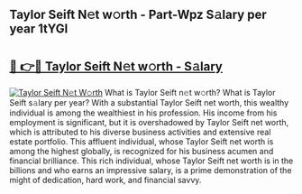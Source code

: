 ## Taylor Seift N𝚎t w𝚘rth - Part-Wpz S𝚊lary per year 1tYGl

# <h2><a href="http://gc47fvn.nevu.top/?p=Taylor+Seift">🔗 👉🔴 Taylor Seift N𝚎t w𝚘rth - S𝚊lary</a></h2>

[![Taylor Seift N𝚎t W𝚘rth](https://i.imgur.com/Oavwk0R.jpeg)](http://gc47fvn.nevu.top/?p=Taylor+Seift)
What is Taylor Seift n𝚎t w𝚘rth? What is Taylor Seift s𝚊lary per year?
With a substantial Taylor Seift net worth, this wealthy individual is among the wealthiest in his profession. His income from his employment is significant, but it is overshadowed by Taylor Seift net worth, which is attributed to his diverse business activities and extensive real estate portfolio. This affluent individual, whose Taylor Seift net worth is among the highest globally, is recognized for his business acumen and financial brilliance. This rich individual, whose Taylor Seift net worth is in the billions and who earns an impressive salary, is a prime demonstration of the might of dedication, hard work, and financial savvy.
